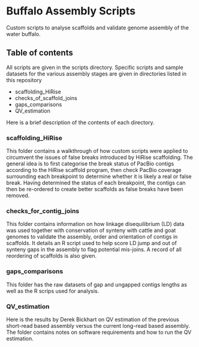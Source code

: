 # Buffalo Assembly Scripts
Custom scripts to analyse scaffolds and validate genome assembly of the water buffalo.

## Table of contents
All scripts are given in the scripts directory. Specific scripts and sample datasets for the various assembly stages are given in directories listed in this repository
* scaffolding_HiRise
* checks_of_scaffold_joins
* gaps_comparisons
* QV_estimation
 
Here is a brief description of the contents of each directory.

### scaffolding_HiRise
This folder contains a walkthrough of how custom scripts were applied to circumvent the issues of false breaks introduced by HiRise scaffolding. The general idea is to first categorise the break status of PacBio contigs according to the HiRise scaffold program, then check PacBio coverage surrounding each breakpoint to determine whether it is likely a real or false break. Having determined the status of each breakpoint, the contigs can then be re-ordered to create better scaffolds as false breaks have been removed.

### checks_for_contig_joins
This folder contains information on how linkage disequilibrium (LD) data was used together with conservation of synteny with cattle and goat genomes to validate the assembly, order and orientation of contigs in scaffolds. It details an R script used to help score LD jump and out of synteny gaps in the assembly to flag potential mis-joins. A record of all reordering of scaffolds is also given.

### gaps_comparisons
This folder has the raw datasets of gap and ungapped contigs lengths as well as the R scrips used for analysis.

### QV_estimation
Here is the results by Derek Bickhart on QV estimation of the previous short-read based assembly versus the current long-read based assembly. The folder contains notes on software requirements and how to run the QV estimation.
